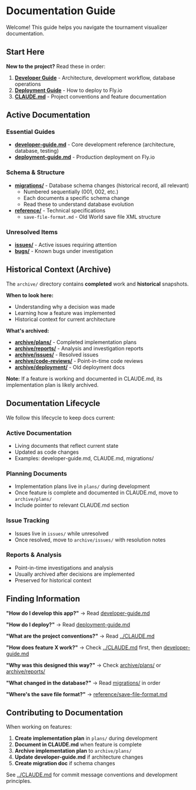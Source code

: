 # Documentation Guide

Welcome! This guide helps you navigate the tournament visualizer documentation.

## Start Here

**New to the project?** Read these in order:

1. **[Developer Guide](developer-guide.md)** - Architecture, development workflow, database operations
2. **[Deployment Guide](deployment-guide.md)** - How to deploy to Fly.io
3. **[CLAUDE.md](../CLAUDE.md)** - Project conventions and feature documentation

## Active Documentation

### Essential Guides
- **[developer-guide.md](developer-guide.md)** - Core development reference (architecture, database, testing)
- **[deployment-guide.md](deployment-guide.md)** - Production deployment on Fly.io

### Schema & Structure
- **[migrations/](migrations/)** - Database schema changes (historical record, all relevant)
  - Numbered sequentially (001, 002, etc.)
  - Each documents a specific schema change
  - Read these to understand database evolution
- **[reference/](reference/)** - Technical specifications
  - `save-file-format.md` - Old World save file XML structure

### Unresolved Items
- **[issues/](issues/)** - Active issues requiring attention
- **[bugs/](bugs/)** - Known bugs under investigation

## Historical Context (Archive)

The `archive/` directory contains **completed** work and **historical** snapshots.

**When to look here:**
- Understanding why a decision was made
- Learning how a feature was implemented
- Historical context for current architecture

**What's archived:**
- **[archive/plans/](archive/plans/)** - Completed implementation plans
- **[archive/reports/](archive/reports/)** - Analysis and investigation reports
- **[archive/issues/](archive/issues/)** - Resolved issues
- **[archive/code-reviews/](archive/code-reviews/)** - Point-in-time code reviews
- **[archive/deployment/](archive/deployment/)** - Old deployment docs

**Note:** If a feature is working and documented in CLAUDE.md, its implementation plan is likely archived.

## Documentation Lifecycle

We follow this lifecycle to keep docs current:

### Active Documentation
- Living documents that reflect current state
- Updated as code changes
- Examples: developer-guide.md, CLAUDE.md, migrations/

### Planning Documents
- Implementation plans live in `plans/` during development
- Once feature is complete and documented in CLAUDE.md, move to `archive/plans/`
- Include pointer to relevant CLAUDE.md section

### Issue Tracking
- Issues live in `issues/` while unresolved
- Once resolved, move to `archive/issues/` with resolution notes

### Reports & Analysis
- Point-in-time investigations and analysis
- Usually archived after decisions are implemented
- Preserved for historical context

## Finding Information

**"How do I develop this app?"**
→ Read [developer-guide.md](developer-guide.md)

**"How do I deploy?"**
→ Read [deployment-guide.md](deployment-guide.md)

**"What are the project conventions?"**
→ Read [../CLAUDE.md](../CLAUDE.md)

**"How does feature X work?"**
→ Check [../CLAUDE.md](../CLAUDE.md) first, then [developer-guide.md](developer-guide.md)

**"Why was this designed this way?"**
→ Check [archive/plans/](archive/plans/) or [archive/reports/](archive/reports/)

**"What changed in the database?"**
→ Read [migrations/](migrations/) in order

**"Where's the save file format?"**
→ [reference/save-file-format.md](reference/save-file-format.md)

## Contributing to Documentation

When working on features:

1. **Create implementation plan** in `plans/` during development
2. **Document in CLAUDE.md** when feature is complete
3. **Archive implementation plan** to `archive/plans/`
4. **Update developer-guide.md** if architecture changes
5. **Create migration doc** if schema changes

See [../CLAUDE.md](../CLAUDE.md) for commit message conventions and development principles.
